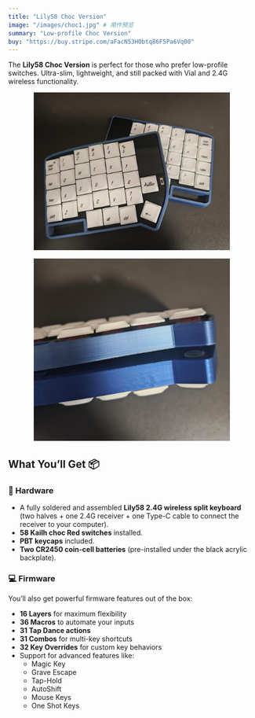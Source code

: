 ```yaml
---
title: "Lily58 Choc Version"
image: "/images/choc1.jpg" # 用作预览
summary: "Low-profile Choc Version"
buy: "https://buy.stripe.com/aFacN53H0btq86F5Pa6Vq00"
---
```


The **Lily58 Choc Version** is perfect for those who prefer low-profile switches.
Ultra-slim, lightweight, and still packed with Vial and 2.4G wireless functionality.

<p align="center">
  <img src="choc1.jpg" alt="Lily58 Keyboard" width="400">
</p>

<p align="center">
  <img src="choc2.jpg" alt="Lily58 Keyboard" width="400">
</p>

## What You’ll Get 📦

### 🔧 Hardware

- A fully soldered and assembled **Lily58 2.4G wireless split keyboard**
  (two halves + one 2.4G receiver + one Type-C cable to connect the receiver to your computer).
- **58 Kailh choc Red switches** installed.
- **PBT keycaps** included.
- **Two CR2450 coin-cell batteries** (pre-installed under the black acrylic backplate).

### 💻 Firmware

You’ll also get powerful firmware features out of the box:

- **16 Layers** for maximum flexibility
- **36 Macros** to automate your inputs
- **31 Tap Dance actions**
- **31 Combos** for multi-key shortcuts
- **32 Key Overrides** for custom key behaviors
- Support for advanced features like:
  - Magic Key
  - Grave Escape
  - Tap-Hold
  - AutoShift
  - Mouse Keys
  - One Shot Keys
